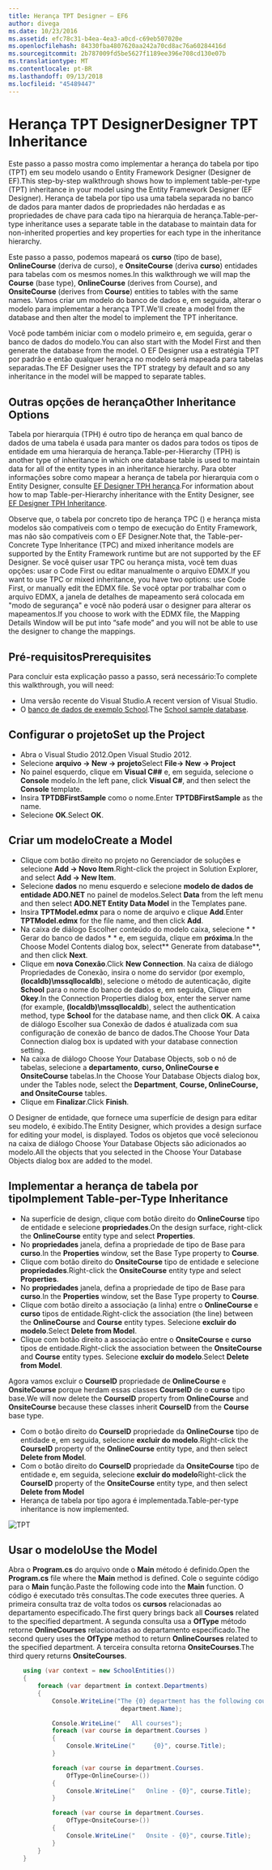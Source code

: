 ```yaml
---
title: Herança TPT Designer – EF6
author: divega
ms.date: 10/23/2016
ms.assetid: efc78c31-b4ea-4ea3-a0cd-c69eb507020e
ms.openlocfilehash: 84330fba4807620aa242a70cd8ac76a60284416d
ms.sourcegitcommit: 2b787009fd5be5627f1189ee396e708cd130e07b
ms.translationtype: MT
ms.contentlocale: pt-BR
ms.lasthandoff: 09/13/2018
ms.locfileid: "45489447"
---
```

# <a name="designer-tpt-inheritance"></a><span data-ttu-id="adcf9-102">Herança TPT Designer</span><span class="sxs-lookup"><span data-stu-id="adcf9-102">Designer TPT Inheritance</span></span>
<span data-ttu-id="adcf9-103">Este passo a passo mostra como implementar a herança do tabela por tipo (TPT) em seu modelo usando o Entity Framework Designer (Designer de EF).</span><span class="sxs-lookup"><span data-stu-id="adcf9-103">This step-by-step walkthrough shows how to implement table-per-type (TPT) inheritance in your model using the Entity Framework Designer (EF Designer).</span></span> <span data-ttu-id="adcf9-104">Herança de tabela por tipo usa uma tabela separada no banco de dados para manter dados de propriedades não herdadas e as propriedades de chave para cada tipo na hierarquia de herança.</span><span class="sxs-lookup"><span data-stu-id="adcf9-104">Table-per-type inheritance uses a separate table in the database to maintain data for non-inherited properties and key properties for each type in the inheritance hierarchy.</span></span>

<span data-ttu-id="adcf9-105">Este passo a passo, podemos mapeará os **curso** (tipo de base), **OnlineCourse** (deriva de curso), e **OnsiteCourse** (deriva **curso**) entidades para tabelas com os mesmos nomes.</span><span class="sxs-lookup"><span data-stu-id="adcf9-105">In this walkthrough we will map the **Course** (base type), **OnlineCourse** (derives from Course), and **OnsiteCourse** (derives from **Course**) entities to tables with the same names.</span></span> <span data-ttu-id="adcf9-106">Vamos criar um modelo do banco de dados e, em seguida, alterar o modelo para implementar a herança TPT.</span><span class="sxs-lookup"><span data-stu-id="adcf9-106">We'll create a model from the database and then alter the model to implement the TPT inheritance.</span></span>

<span data-ttu-id="adcf9-107">Você pode também iniciar com o modelo primeiro e, em seguida, gerar o banco de dados do modelo.</span><span class="sxs-lookup"><span data-stu-id="adcf9-107">You can also start with the Model First and then generate the database from the model.</span></span> <span data-ttu-id="adcf9-108">O EF Designer usa a estratégia TPT por padrão e então qualquer herança no modelo será mapeada para tabelas separadas.</span><span class="sxs-lookup"><span data-stu-id="adcf9-108">The EF Designer uses the TPT strategy by default and so any inheritance in the model will be mapped to separate tables.</span></span>

## <a name="other-inheritance-options"></a><span data-ttu-id="adcf9-109">Outras opções de herança</span><span class="sxs-lookup"><span data-stu-id="adcf9-109">Other Inheritance Options</span></span>

<span data-ttu-id="adcf9-110">Tabela por hierarquia (TPH) é outro tipo de herança em qual banco de dados de uma tabela é usada para manter os dados para todos os tipos de entidade em uma hierarquia de herança.</span><span class="sxs-lookup"><span data-stu-id="adcf9-110">Table-per-Hierarchy (TPH) is another type of inheritance in which one database table is used to maintain data for all of the entity types in an inheritance hierarchy.</span></span>  <span data-ttu-id="adcf9-111">Para obter informações sobre como mapear a herança de tabela por hierarquia com o Entity Designer, consulte [EF Designer TPH herança](~/ef6/modeling/designer/inheritance/tph.md).</span><span class="sxs-lookup"><span data-stu-id="adcf9-111">For information about how to map Table-per-Hierarchy inheritance with the Entity Designer, see [EF Designer TPH Inheritance](~/ef6/modeling/designer/inheritance/tph.md).</span></span> 

<span data-ttu-id="adcf9-112">Observe que, o tabela por concreto tipo de herança TPC () e herança mista modelos são compatíveis com o tempo de execução do Entity Framework, mas não são compatíveis com o EF Designer.</span><span class="sxs-lookup"><span data-stu-id="adcf9-112">Note that, the Table-per-Concrete Type Inheritance (TPC) and mixed inheritance models are supported by the Entity Framework runtime but are not supported by the EF Designer.</span></span> <span data-ttu-id="adcf9-113">Se você quiser usar TPC ou herança mista, você tem duas opções: usar o Code First ou editar manualmente o arquivo EDMX.</span><span class="sxs-lookup"><span data-stu-id="adcf9-113">If you want to use TPC or mixed inheritance, you have two options: use Code First, or manually edit the EDMX file.</span></span> <span data-ttu-id="adcf9-114">Se você optar por trabalhar com o arquivo EDMX, a janela de detalhes de mapeamento será colocada em "modo de segurança" e você não poderá usar o designer para alterar os mapeamentos.</span><span class="sxs-lookup"><span data-stu-id="adcf9-114">If you choose to work with the EDMX file, the Mapping Details Window will be put into “safe mode” and you will not be able to use the designer to change the mappings.</span></span>

## <a name="prerequisites"></a><span data-ttu-id="adcf9-115">Pré-requisitos</span><span class="sxs-lookup"><span data-stu-id="adcf9-115">Prerequisites</span></span>

<span data-ttu-id="adcf9-116">Para concluir esta explicação passo a passo, será necessário:</span><span class="sxs-lookup"><span data-stu-id="adcf9-116">To complete this walkthrough, you will need:</span></span>

- <span data-ttu-id="adcf9-117">Uma versão recente do Visual Studio.</span><span class="sxs-lookup"><span data-stu-id="adcf9-117">A recent version of Visual Studio.</span></span>
- <span data-ttu-id="adcf9-118">O [banco de dados de exemplo School](~/ef6/resources/school-database.md).</span><span class="sxs-lookup"><span data-stu-id="adcf9-118">The [School sample database](~/ef6/resources/school-database.md).</span></span>

## <a name="set-up-the-project"></a><span data-ttu-id="adcf9-119">Configurar o projeto</span><span class="sxs-lookup"><span data-stu-id="adcf9-119">Set up the Project</span></span>

-   <span data-ttu-id="adcf9-120">Abra o Visual Studio 2012.</span><span class="sxs-lookup"><span data-stu-id="adcf9-120">Open Visual Studio 2012.</span></span>
-   <span data-ttu-id="adcf9-121">Selecione **arquivo -&gt; New -&gt; projeto**</span><span class="sxs-lookup"><span data-stu-id="adcf9-121">Select **File-&gt; New -&gt; Project**</span></span>
-   <span data-ttu-id="adcf9-122">No painel esquerdo, clique em **Visual C#\#** e, em seguida, selecione o **Console** modelo.</span><span class="sxs-lookup"><span data-stu-id="adcf9-122">In the left pane, click **Visual C\#**, and then select the **Console** template.</span></span>
-   <span data-ttu-id="adcf9-123">Insira **TPTDBFirstSample** como o nome.</span><span class="sxs-lookup"><span data-stu-id="adcf9-123">Enter **TPTDBFirstSample** as the name.</span></span>
-   <span data-ttu-id="adcf9-124">Selecione **OK**.</span><span class="sxs-lookup"><span data-stu-id="adcf9-124">Select **OK**.</span></span>

## <a name="create-a-model"></a><span data-ttu-id="adcf9-125">Criar um modelo</span><span class="sxs-lookup"><span data-stu-id="adcf9-125">Create a Model</span></span>

-   <span data-ttu-id="adcf9-126">Clique com botão direito no projeto no Gerenciador de soluções e selecione **Add -&gt; Novo Item**.</span><span class="sxs-lookup"><span data-stu-id="adcf9-126">Right-click the project in Solution Explorer, and select **Add -&gt; New Item**.</span></span>
-   <span data-ttu-id="adcf9-127">Selecione **dados** no menu esquerdo e selecione **modelo de dados de entidade ADO.NET** no painel de modelos.</span><span class="sxs-lookup"><span data-stu-id="adcf9-127">Select **Data** from the left menu and then select **ADO.NET Entity Data Model** in the Templates pane.</span></span>
-   <span data-ttu-id="adcf9-128">Insira **TPTModel.edmx** para o nome de arquivo e clique **Add**.</span><span class="sxs-lookup"><span data-stu-id="adcf9-128">Enter **TPTModel.edmx** for the file name, and then click **Add**.</span></span>
-   <span data-ttu-id="adcf9-129">Na caixa de diálogo Escolher conteúdo do modelo caixa, selecione \* \* Gerar do banco de dados \* \* e, em seguida, clique em **próxima**.</span><span class="sxs-lookup"><span data-stu-id="adcf9-129">In the Choose Model Contents dialog box, select\*\* Generate from database\*\*, and then click **Next**.</span></span>
-   <span data-ttu-id="adcf9-130">Clique em **nova Conexão**.</span><span class="sxs-lookup"><span data-stu-id="adcf9-130">Click **New Connection**.</span></span>
    <span data-ttu-id="adcf9-131">Na caixa de diálogo Propriedades de Conexão, insira o nome do servidor (por exemplo, **(localdb)\\mssqllocaldb**), selecione o método de autenticação, digite **School** para o nome do banco de dados e, em seguida, Clique em **Okey**.</span><span class="sxs-lookup"><span data-stu-id="adcf9-131">In the Connection Properties dialog box, enter the server name (for example, **(localdb)\\mssqllocaldb**), select the authentication method, type **School** for the database name, and then click **OK**.</span></span>
    <span data-ttu-id="adcf9-132">A caixa de diálogo Escolher sua Conexão de dados é atualizada com sua configuração de conexão de banco de dados.</span><span class="sxs-lookup"><span data-stu-id="adcf9-132">The Choose Your Data Connection dialog box is updated with your database connection setting.</span></span>
-   <span data-ttu-id="adcf9-133">Na caixa de diálogo Choose Your Database Objects, sob o nó de tabelas, selecione a **departamento**, **curso, OnlineCourse e OnsiteCourse** tabelas.</span><span class="sxs-lookup"><span data-stu-id="adcf9-133">In the Choose Your Database Objects dialog box, under the Tables node, select the **Department**, **Course, OnlineCourse, and OnsiteCourse** tables.</span></span>
-   <span data-ttu-id="adcf9-134">Clique em **Finalizar**.</span><span class="sxs-lookup"><span data-stu-id="adcf9-134">Click **Finish**.</span></span>

<span data-ttu-id="adcf9-135">O Designer de entidade, que fornece uma superfície de design para editar seu modelo, é exibido.</span><span class="sxs-lookup"><span data-stu-id="adcf9-135">The Entity Designer, which provides a design surface for editing your model, is displayed.</span></span> <span data-ttu-id="adcf9-136">Todos os objetos que você selecionou na caixa de diálogo Choose Your Database Objects são adicionados ao modelo.</span><span class="sxs-lookup"><span data-stu-id="adcf9-136">All the objects that you selected in the Choose Your Database Objects dialog box are added to the model.</span></span>

## <a name="implement-table-per-type-inheritance"></a><span data-ttu-id="adcf9-137">Implementar a herança de tabela por tipo</span><span class="sxs-lookup"><span data-stu-id="adcf9-137">Implement Table-per-Type Inheritance</span></span>

-   <span data-ttu-id="adcf9-138">Na superfície de design, clique com botão direito do **OnlineCourse** tipo de entidade e selecione **propriedades**.</span><span class="sxs-lookup"><span data-stu-id="adcf9-138">On the design surface, right-click the **OnlineCourse** entity type and select **Properties**.</span></span>
-   <span data-ttu-id="adcf9-139">No **propriedades** janela, defina a propriedade de tipo de Base para **curso**.</span><span class="sxs-lookup"><span data-stu-id="adcf9-139">In the **Properties** window, set the Base Type property to **Course**.</span></span>
-   <span data-ttu-id="adcf9-140">Clique com botão direito do **OnsiteCourse** tipo de entidade e selecione **propriedades**.</span><span class="sxs-lookup"><span data-stu-id="adcf9-140">Right-click the **OnsiteCourse** entity type and select **Properties**.</span></span>
-   <span data-ttu-id="adcf9-141">No **propriedades** janela, defina a propriedade de tipo de Base para **curso**.</span><span class="sxs-lookup"><span data-stu-id="adcf9-141">In the **Properties** window, set the Base Type property to **Course**.</span></span>
-   <span data-ttu-id="adcf9-142">Clique com botão direito a associação (a linha) entre o **OnlineCourse** e **curso** tipos de entidade.</span><span class="sxs-lookup"><span data-stu-id="adcf9-142">Right-click the association (the line) between the **OnlineCourse** and **Course** entity types.</span></span>
    <span data-ttu-id="adcf9-143">Selecione **excluir do modelo**.</span><span class="sxs-lookup"><span data-stu-id="adcf9-143">Select **Delete from Model**.</span></span>
-   <span data-ttu-id="adcf9-144">Clique com botão direito a associação entre o **OnsiteCourse** e **curso** tipos de entidade.</span><span class="sxs-lookup"><span data-stu-id="adcf9-144">Right-click the association between the **OnsiteCourse** and **Course** entity types.</span></span>
    <span data-ttu-id="adcf9-145">Selecione **excluir do modelo**.</span><span class="sxs-lookup"><span data-stu-id="adcf9-145">Select **Delete from Model**.</span></span>

<span data-ttu-id="adcf9-146">Agora vamos excluir o **CourseID** propriedade de **OnlineCourse** e **OnsiteCourse** porque herdam essas classes **CourseID** de o **curso** tipo base.</span><span class="sxs-lookup"><span data-stu-id="adcf9-146">We will now delete the **CourseID** property from **OnlineCourse** and **OnsiteCourse** because these classes inherit **CourseID** from the **Course** base type.</span></span>

-   <span data-ttu-id="adcf9-147">Com o botão direito do **CourseID** propriedade da **OnlineCourse** tipo de entidade e, em seguida, selecione **excluir do modelo**.</span><span class="sxs-lookup"><span data-stu-id="adcf9-147">Right-click the **CourseID** property of the **OnlineCourse** entity type, and then select **Delete from Model**.</span></span>
-   <span data-ttu-id="adcf9-148">Com o botão direito do **CourseID** propriedade da **OnsiteCourse** tipo de entidade e, em seguida, selecione **excluir do modelo**</span><span class="sxs-lookup"><span data-stu-id="adcf9-148">Right-click the **CourseID** property of the **OnsiteCourse** entity type, and then select **Delete from Model**</span></span>
-   <span data-ttu-id="adcf9-149">Herança de tabela por tipo agora é implementada.</span><span class="sxs-lookup"><span data-stu-id="adcf9-149">Table-per-type inheritance is now implemented.</span></span>

![TPT](~/ef6/media/tpt.png)

## <a name="use-the-model"></a><span data-ttu-id="adcf9-151">Usar o modelo</span><span class="sxs-lookup"><span data-stu-id="adcf9-151">Use the Model</span></span>

<span data-ttu-id="adcf9-152">Abra o **Program.cs** do arquivo onde o **Main** método é definido.</span><span class="sxs-lookup"><span data-stu-id="adcf9-152">Open the **Program.cs** file where the **Main** method is defined.</span></span> <span data-ttu-id="adcf9-153">Cole o seguinte código para o **Main** função.</span><span class="sxs-lookup"><span data-stu-id="adcf9-153">Paste the following code into the **Main** function.</span></span> <span data-ttu-id="adcf9-154">O código é executado três consultas.</span><span class="sxs-lookup"><span data-stu-id="adcf9-154">The code executes three queries.</span></span> <span data-ttu-id="adcf9-155">A primeira consulta traz de volta todos os **cursos** relacionadas ao departamento especificado.</span><span class="sxs-lookup"><span data-stu-id="adcf9-155">The first query brings back all **Courses** related to the specified department.</span></span> <span data-ttu-id="adcf9-156">A segunda consulta usa a **OfType** método retorne **OnlineCourses** relacionadas ao departamento especificado.</span><span class="sxs-lookup"><span data-stu-id="adcf9-156">The second query uses the **OfType** method to return **OnlineCourses** related to the specified department.</span></span> <span data-ttu-id="adcf9-157">A terceira consulta retorna **OnsiteCourses**.</span><span class="sxs-lookup"><span data-stu-id="adcf9-157">The third query returns **OnsiteCourses**.</span></span>

``` csharp
    using (var context = new SchoolEntities())
    {
        foreach (var department in context.Departments)
        {
            Console.WriteLine("The {0} department has the following courses:",
                               department.Name);

            Console.WriteLine("   All courses");
            foreach (var course in department.Courses )
            {
                Console.WriteLine("     {0}", course.Title);
            }

            foreach (var course in department.Courses.
                OfType<OnlineCourse>())
            {
                Console.WriteLine("   Online - {0}", course.Title);
            }

            foreach (var course in department.Courses.
                OfType<OnsiteCourse>())
            {
                Console.WriteLine("   Onsite - {0}", course.Title);
            }
        }
    }
```
